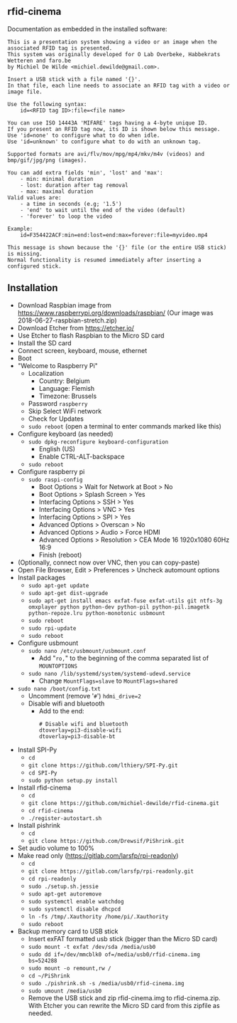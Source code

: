 ## rfid-cinema
Documentation as embedded in the installed software:
```
This is a presentation system showing a video or an image when the associated RFID tag is presented.
This system was originally developed for O Lab Overbeke, Habbekrats Wetteren and faro.be
by Michiel De Wilde <michiel.dewilde@gmail.com>.

Insert a USB stick with a file named '{}'.
In that file, each line needs to associate an RFID tag with a video or image file.

Use the following syntax:
    id=<RFID tag ID>:file=<file name>

You can use ISO 14443A 'MIFARE' tags having a 4-byte unique ID.
If you present an RFID tag now, its ID is shown below this message.
Use 'id=none' to configure what to do when idle.
Use 'id=unknown' to configure what to do with an unknown tag.

Supported formats are avi/flv/mov/mpg/mp4/mkv/m4v (videos) and bmp/gif/jpg/png (images).

You can add extra fields 'min', 'lost' and 'max':
    - min: minimal duration
    - lost: duration after tag removal
    - max: maximal duration
Valid values are:
    - a time in seconds (e.g; '1.5')
    - 'end' to wait until the end of the video (default)
    - 'forever' to loop the video

Example:
    id=F354422ACF:min=end:lost=end:max=forever:file=myvideo.mp4

This message is shown because the '{}' file (or the entire USB stick) is missing.
Normal functionality is resumed immediately after inserting a configured stick.
```
## Installation
- Download Raspbian image from https://www.raspberrypi.org/downloads/raspbian/
  (Our image was 2018-06-27-raspbian-stretch.zip)
- Download Etcher from https://etcher.io/
- Use Etcher to flash Raspbian to the Micro SD card
- Install the SD card
- Connect screen, keyboard, mouse, ethernet
- Boot
- "Welcome to Raspberry Pi"
  - Localization
    - Country: Belgium
    - Language: Flemish
    - Timezone: Brussels
  - Password `raspberry`
  - Skip Select WiFi network
  - Check for Updates
  - `sudo reboot` (open a terminal to enter commands marked like this)
- Configure keyboard (as needed)
  - `sudo dpkg-reconfigure keyboard-configuration`
    - English (US)
    - Enable CTRL-ALT-backspace
  - `sudo reboot`
- Configure raspberry pi
  - `sudo raspi-config`
    - Boot Options > Wait for Network at Boot > No
    - Boot Options > Splash Screen > Yes
    - Interfacing Options > SSH > Yes
    - Interfacing Options > VNC > Yes
    - Interfacing Options > SPI > Yes
    - Advanced Options > Overscan > No
    - Advanced Options > Audio > Force HDMI
    - Advanced Options > Resolution > CEA Mode 16 1920x1080 60Hz 16:9
    - Finish (reboot)
- (Optionally, connect now over VNC, then you can copy-paste)
- Open File Browser, Edit > Preferences > Uncheck automount options
- Install packages
  - `sudo apt-get update`
  - `sudo apt-get dist-upgrade`
  - `sudo apt-get install emacs exfat-fuse exfat-utils git ntfs-3g omxplayer python python-dev python-pil python-pil.imagetk python-repoze.lru python-monotonic usbmount`
  - `sudo reboot`
  - `sudo rpi-update`
  - `sudo reboot`
- Configure usbmount
  - `sudo nano /etc/usbmount/usbmount.conf`
    - Add "`ro,`" to the beginning of the comma separated list of `MOUNTOPTIONS`
  - `sudo nano /lib/systemd/system/systemd-udevd.service`
    - Change `MountFlags=slave` to `MountFlags=shared`
- `sudo nano /boot/config.txt`
  - Uncomment (remove '`#`') `hdmi_drive=2`
  - Disable wifi and bluetooth
    - Add to the end:
      ```
      # Disable wifi and bluetooth
      dtoverlay=pi3-disable-wifi
      dtoverlay=pi3-disable-bt
      ```
- Install SPI-Py
  - `cd`
  - `git clone https://github.com/lthiery/SPI-Py.git`
  - `cd SPI-Py`
  - `sudo python setup.py install`
- Install rfid-cinema
  - `cd`
  - `git clone https://github.com/michiel-dewilde/rfid-cinema.git`
  - `cd rfid-cinema`
  - `./register-autostart.sh`
- Install pishrink
  - `cd`
  - `git clone https://github.com/Drewsif/PiShrink.git`
- Set audio volume to 100%
- Make read only (https://gitlab.com/larsfp/rpi-readonly)
  - `cd`
  - `git clone https://gitlab.com/larsfp/rpi-readonly.git`
  - `cd rpi-readonly`
  - `sudo ./setup.sh.jessie`
  - `sudo apt-get autoremove`
  - `sudo systemctl enable watchdog`
  - `sudo systemctl disable dhcpcd`
  - `ln -fs /tmp/.Xauthority /home/pi/.Xauthority`
  - `sudo reboot`
- Backup memory card to USB stick
  - Insert exFAT formatted usb stick (bigger than the Micro SD card)
  - `sudo mount -t exfat /dev/sda /media/usb0`
  - `sudo dd if=/dev/mmcblk0 of=/media/usb0/rfid-cinema.img bs=524288`
  - `sudo mount -o remount,rw /`
  - `cd ~/PiShrink`
  - `sudo ./pishrink.sh -s /media/usb0/rfid-cinema.img`
  - `sudo umount /media/usb0`
  - Remove the USB stick and zip rfid-cinema.img to rfid-cinema.zip. With Etcher you can rewrite the Micro SD card from this zipfile as needed.